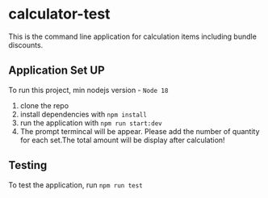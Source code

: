 # calculator-test

This is the command line application for calculation items including bundle discounts.


## Application Set UP

To run this project, min nodejs version - `Node 18`

1. clone the repo
2. install dependencies with `npm install`
3. run the application with `npm run start:dev`
4. The prompt termincal will be appear. Please add the number of quantity for each set.The total amount will be display after calculation!

## Testing
To test the application, run `npm run test`
